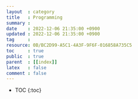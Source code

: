 ```yaml
---
layout  : category
title   : Programming
summary : 
date    : 2022-12-06 21:35:00 +0900
updated : 2022-12-06 21:35:00 +0900
tag     : 
resource: 0B/BC2D99-A5C1-4A3F-9F6F-016858A735C5
toc     : true
public  : true
parent  : [[index]]
latex   : false
comment : false
---
```

* TOC
{:toc}
